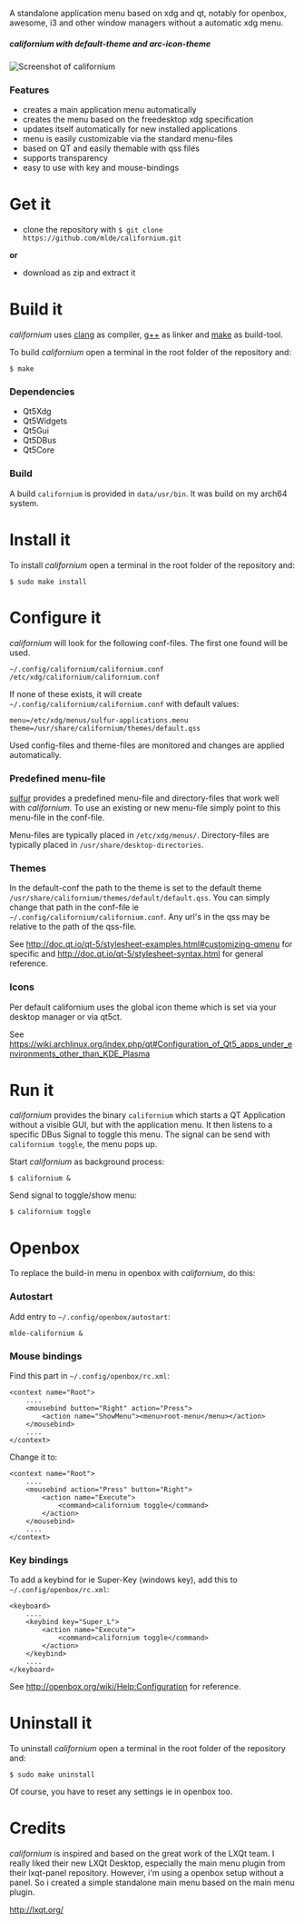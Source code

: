 A standalone application menu based on xdg and qt, notably for openbox, awesome, i3 and other window managers without a automatic xdg menu.

##### californium with default-theme and arc-icon-theme
![Screenshot of californium](https://github.com/mlde/californium/blob/master/screenshot.png)



### Features
- creates a main application menu automatically 
- creates the menu based on the freedesktop xdg specification
- updates itself automatically for new installed applications
- menu is easily customizable via the standard menu-files
- based on QT and easily themable with qss files
- supports transparency
- easy to use with key and mouse-bindings



# Get it

- clone the repository with `$ git clone https://github.com/mlde/californium.git`

**or**

- download as zip and extract it



# Build it

*californium* uses [clang](http://clang.llvm.org/) as compiler, [g++](https://gcc.gnu.org/) as linker and [make](https://www.gnu.org/software/make/) as build-tool. 

To build *californium* open a terminal in the root folder of the repository and:

    $ make

### Dependencies
- Qt5Xdg
- Qt5Widgets 
- Qt5Gui 
- Qt5DBus 
- Qt5Core

### Build

A build `californium` is provided in `data/usr/bin`. It was build on my arch64 system.


# Install it

To install *californium* open a terminal in the root folder of the repository and:

    $ sudo make install


# Configure it

*californium* will look for the following conf-files. The first one found will be used. 

    ~/.config/californium/californium.conf
    /etc/xdg/californium/californium.conf

If none of these exists, it will create `~/.config/californium/californium.conf` with default values:

    menu=/etc/xdg/menus/sulfur-applications.menu
    theme=/usr/share/californium/themes/default.qss

Used config-files and theme-files are monitored and changes are applied automatically.


### Predefined menu-file

[sulfur](https://github.com/mlde/sulfur) provides a predefined menu-file and directory-files that work well with *californium*. To use an existing or new menu-file simply point to this menu-file in the conf-file.

Menu-files are typically placed in `/etc/xdg/menus/`. Directory-files are typically placed in `/usr/share/desktop-directories`.


### Themes
In the default-conf the path to the theme is set to the default theme `/usr/share/californium/themes/default/default.qss`. You can simply change that path in the conf-file ie `~/.config/californium/californium.conf`. Any url's in the qss may be relative to the path of the qss-file.

See http://doc.qt.io/qt-5/stylesheet-examples.html#customizing-qmenu for specific and http://doc.qt.io/qt-5/stylesheet-syntax.html for general reference.


### Icons
Per default californium uses the global icon theme which is set via your desktop manager or via qt5ct.

See https://wiki.archlinux.org/index.php/qt#Configuration_of_Qt5_apps_under_environments_other_than_KDE_Plasma




# Run it

*californium* provides the binary `californium` which starts a QT Application without a visible GUI, but with the application menu. It then listens to a specific DBus Signal to toggle this menu. The signal can be send with `californium toggle`, the menu pops up.

Start *californium* as background process:

    $ californium &

Send signal to toggle/show menu:

    $ californium toggle



# Openbox

To replace the build-in menu in openbox with *californium*, do this:

### Autostart

Add entry to `~/.config/openbox/autostart`:

    mlde-californium &

### Mouse bindings

Find this part in `~/.config/openbox/rc.xml`:

    <context name="Root">
        ....
        <mousebind button="Right" action="Press">
            <action name="ShowMenu"><menu>root-menu</menu></action>
        </mousebind>
        ....
    </context>

Change it to:

    <context name="Root">
        ....    
        <mousebind action="Press" button="Right">
            <action name="Execute">
                <command>californium toggle</command>
            </action>
        </mousebind>
        ....
    </context>


### Key bindings

To add a keybind for ie Super-Key (windows key), add this to `~/.config/openbox/rc.xml`:

    <keyboard>
        ....
        <keybind key="Super_L">
            <action name="Execute">
                <command>californium toggle</command>
            </action>
        </keybind>
        ....
    </keyboard>

See http://openbox.org/wiki/Help:Configuration for reference.



# Uninstall it

To uninstall *californium* open a terminal in the root folder of the repository and:

    $ sudo make uninstall

Of course, you have to reset any settings ie in openbox too.


# Credits
*californium* is inspired and based on the great work of the LXQt team. I really liked their new LXQt Desktop, especially the main menu plugin from their lxqt-panel repository. However, i'm using a openbox setup without a panel. So i created a simple standalone main menu based on the main menu plugin.

http://lxqt.org/
